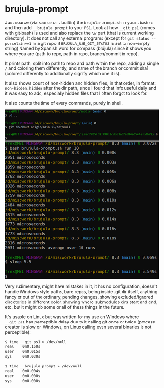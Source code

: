 # brujula-prompt

Just source (via `source` or `.` builtin) the `brujula-prompt.sh` in your
`.bashrc` and then add ``__brujula_prompt`` to your `PS1`. Look at how
`__git_ps1` (comes with git-bash) is used and also replace the `\w` part
(that is current working directory). It does not call any external programs
(except for `git status --porcelain=v1` in a git repo if
`BRUJULA_USE_GIT_STATUS` is set to non-empty string)
Named by Spanish word for compass (brújula) since it shows you
where you are (path to repo, path in repo, branch/commit in repo).

It prints path, split into path to repo and path within the repo, adding a
single `/` and coloring them differently, and name of the branch or commit
sha1 (colored differently to additionally signify which one it is).

It also shows count of non-hidden and hidden files, in that order, in format:
`non-hidden.hidden` after the dir path, since I found that info useful daily
and it was easy to add, especially hidden files that I often forgot to look for.

It also counts the time of every commands, purely in shell.

![screenshot1](screenshot1.png)
![screenshot2](screenshot2.png)

Very rudimentary, might have mistakes in it, it has no configuration, doesn't
handle Windows style paths, bare repos, being inside .git dir itself, anything
fancy or out of the ordinary, pending changes, showing excluded/ignored
directories in different color, showing where submodules dirs start and end,
etc. but it might do some or all of these things in the future.

It's usable on Linux but was written for my use on Windows where `__git_ps1`
has perceptible delay due to it calling git once or twice (process creaton is
slow on Windows, on Linux calling even several binaries is not perceptible):
```
$ time __git_ps1 > /dev/null
real    0m0.150s
user    0m0.015s
sys     0m0.030s

$ time __brujula_prompt > /dev/null
real    0m0.004s
user    0m0.000s
sys     0m0.000s
```
